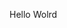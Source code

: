 Hello Wolrd








































































































































































































































































































































































































































































































































































































































































































